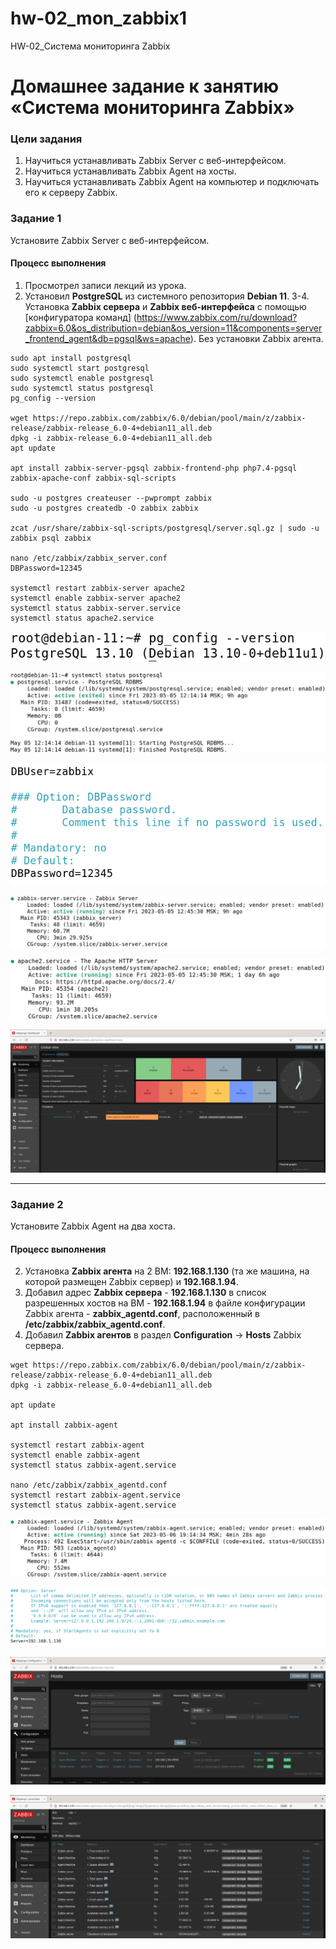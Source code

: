# hw-02_mon_zabbix1
HW-02_Система мониторинга Zabbix

# Домашнее задание к занятию «Система мониторинга Zabbix»

### Цели задания
1. Научиться устанавливать Zabbix Server c веб-интерфейсом.
2. Научиться устанавливать Zabbix Agent на хосты.
3. Научиться устанавливать Zabbix Agent на компьютер и подключать его к серверу Zabbix.

### Задание 1

Установите Zabbix Server с веб-интерфейсом.

#### Процесс выполнения
1. Просмотрел записи лекций из урока.
2. Установил **PostgreSQL** из системного репозитория **Debian 11**.
3-4. Установка **Zabbix сервера** и **Zabbix веб-интерфейса** c помощью [конфигуратора команд] (https://www.zabbix.com/ru/download?zabbix=6.0&os_distribution=debian&os_version=11&components=server_frontend_agent&db=pgsql&ws=apache). Без установки Zabbix агента.

```
sudo apt install postgresql
sudo systemctl start postgresql
sudo systemctl enable postgresql
sudo systemctl status postgresql
pg_config --version

wget https://repo.zabbix.com/zabbix/6.0/debian/pool/main/z/zabbix-release/zabbix-release_6.0-4+debian11_all.deb
dpkg -i zabbix-release_6.0-4+debian11_all.deb
apt update

apt install zabbix-server-pgsql zabbix-frontend-php php7.4-pgsql zabbix-apache-conf zabbix-sql-scripts

sudo -u postgres createuser --pwprompt zabbix
sudo -u postgres createdb -O zabbix zabbix

zcat /usr/share/zabbix-sql-scripts/postgresql/server.sql.gz | sudo -u zabbix psql zabbix

nano /etc/zabbix/zabbix_server.conf
DBPassword=12345

systemctl restart zabbix-server apache2
systemctl enable zabbix-server apache2
systemctl status zabbix-server.service
systemctl status apache2.service

```

<kbd>![Версия PostgreSQL](img/postgresql_version.png)</kbd>

<kbd>![Статус сервиса PostgreSQL](img/postgresql_service_status.png)</kbd>

<kbd>![Установка DBUser пароля](img/dbuser_zabbix_password.png)</kbd>

<kbd>![Статус службы Zabbix сервер](img/zabbix_server_service_status.png)</kbd>

<kbd>![Статус службы Apache сервер](img/apache_service_status.png)</kbd>

<kbd>![Авторизация в Zabbix веб-интерфейс](img/zabbix_web-interface_authorisation.png)</kbd>

---

### Задание 2

Установите Zabbix Agent на два хоста.



#### Процесс выполнения

2. Установка **Zabbix агента** на 2 ВМ: **192.168.1.130** (та же машина, на которой размещен Zabbix сервер) и **192.168.1.94**.
3. Добавил адрес **Zabbix сервера** - **192.168.1.130** в список разрешенных хостов на ВМ - **192.168.1.94** в файле конфигурации
Zabbix агента - **zabbix_agentd.conf**, расположенный в **/etc/zabbix/zabbix_agentd.conf**.
4. Добавил **Zabbix агентов** в раздел **Configuration** -> **Hosts** Zabbix сервера.

```
wget https://repo.zabbix.com/zabbix/6.0/debian/pool/main/z/zabbix-release/zabbix-release_6.0-4+debian11_all.deb
dpkg -i zabbix-release_6.0-4+debian11_all.deb

apt update

apt install zabbix-agent

systemctl restart zabbix-agent
systemctl enable zabbix-agent
systemctl status zabbix-agent.service

nano /etc/zabbix/zabbix_agentd.conf
systemctl restart zabbix-agent.service
systemctl status zabbix-agent.service

```

<kbd>![Статус службы Zabbix агент](img/zabbix_agent_service_status.png)</kbd>

<kbd>![Список разрешенных хостов Zabbix сервера](img/zabbix_agentd.conf.png)</kbd>

<kbd>![Добавил хосты с Zabbix агентами](img/configuration-hosts-added-zabbix-agents.png)</kbd>

<kbd>![Информация из раздела Monitoting -> Latest data](img/latest_data_section_info.png)</kbd>
